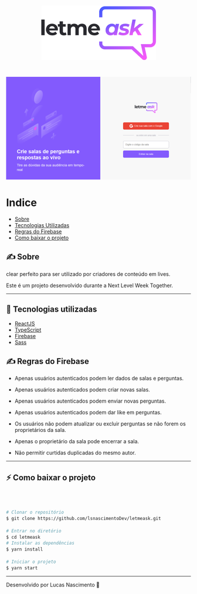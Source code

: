 <h1 align="center">
<img src="public/logo.png"/>

<h1 align="center">
<img src="public/home.png"/>



# Indice

- [Sobre](#-sobre)
- [Tecnologias Utilizadas](#-tecnologias-utilizadas)
- [Regras do Firebase](#-regras-firebase)
- [Como baixar o projeto](#-como-baixar-o-projeto)


## ✍ Sobre

clear perfeito para ser utilizado por criadores de conteúdo em lives.

Este é um projeto desenvolvido durante a Next Level Week Together.

---

## 🔧 Tecnologias utilizadas


- [ReactJS](https://reactjs.org)
- [TypeScript](https://www.typescriptlang.org)
- [Firebase](https://firebase.google.com/?hl=pt)
- [Sass](https://sass-lang.com/guide)


## ✍ Regras do Firebase

- Apenas usuários autenticados podem ler dados de salas e perguntas.

- Apenas usuários autenticados podem criar novas salas.

- Apenas usuários autenticados podem enviar novas perguntas.

- Apenas usuários autenticados podem dar like em perguntas.

- Os usuários não podem atualizar ou excluir perguntas se não forem os proprietários da sala.

- Apenas o proprietário da sala pode encerrar a sala.

- Não permitir curtidas duplicadas do mesmo autor.

---

## ⚡ Como baixar o projeto
</br>

```bash

# Clonar o repositório
$ git clone https://github.com/lsnascimentoDev/letmeask.git

# Entrar no diretório
$ cd letmeask
# Instalar as dependências
$ yarn install

# Iniciar o projeto
$ yarn start
```


---

Desenvolvido por Lucas Nascimento 💪

